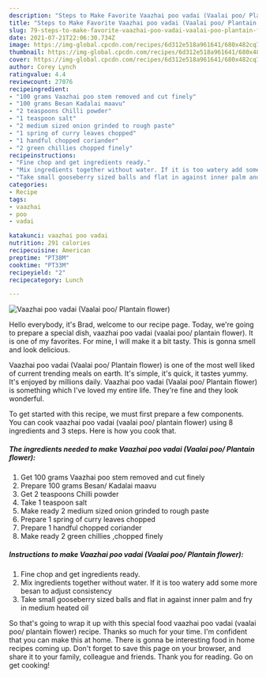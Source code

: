 ```yaml
---
description: "Steps to Make Favorite Vaazhai poo vadai (Vaalai poo/ Plantain flower)"
title: "Steps to Make Favorite Vaazhai poo vadai (Vaalai poo/ Plantain flower)"
slug: 79-steps-to-make-favorite-vaazhai-poo-vadai-vaalai-poo-plantain-flower
date: 2021-07-21T22:06:30.734Z
image: https://img-global.cpcdn.com/recipes/6d312e518a961641/680x482cq70/vaazhai-poo-vadai-vaalai-poo-plantain-flower-recipe-main-photo.jpg
thumbnail: https://img-global.cpcdn.com/recipes/6d312e518a961641/680x482cq70/vaazhai-poo-vadai-vaalai-poo-plantain-flower-recipe-main-photo.jpg
cover: https://img-global.cpcdn.com/recipes/6d312e518a961641/680x482cq70/vaazhai-poo-vadai-vaalai-poo-plantain-flower-recipe-main-photo.jpg
author: Corey Lynch
ratingvalue: 4.4
reviewcount: 27076
recipeingredient:
- "100 grams Vaazhai poo stem removed and cut finely"
- "100 grams Besan Kadalai maavu"
- "2 teaspoons Chilli powder"
- "1 teaspoon salt"
- "2 medium sized onion grinded to rough paste"
- "1 spring of curry leaves chopped"
- "1 handful chopped coriander"
- "2 green chillies chopped finely"
recipeinstructions:
- "Fine chop and get ingredients ready."
- "Mix ingredients together without water. If it is too watery add some more besan to adjust consistency"
- "Take small gooseberry sized balls and flat in against inner palm and fry in medium heated oil"
categories:
- Recipe
tags:
- vaazhai
- poo
- vadai

katakunci: vaazhai poo vadai 
nutrition: 291 calories
recipecuisine: American
preptime: "PT38M"
cooktime: "PT33M"
recipeyield: "2"
recipecategory: Lunch

---
```



![Vaazhai poo vadai (Vaalai poo/ Plantain flower)](https://img-global.cpcdn.com/recipes/6d312e518a961641/680x482cq70/vaazhai-poo-vadai-vaalai-poo-plantain-flower-recipe-main-photo.jpg)

Hello everybody, it's Brad, welcome to our recipe page. Today, we're going to prepare a special dish, vaazhai poo vadai (vaalai poo/ plantain flower). It is one of my favorites. For mine, I will make it a bit tasty. This is gonna smell and look delicious.



Vaazhai poo vadai (Vaalai poo/ Plantain flower) is one of the most well liked of current trending meals on earth. It's simple, it's quick, it tastes yummy. It's enjoyed by millions daily. Vaazhai poo vadai (Vaalai poo/ Plantain flower) is something which I've loved my entire life. They're fine and they look wonderful.


To get started with this recipe, we must first prepare a few components. You can cook vaazhai poo vadai (vaalai poo/ plantain flower) using 8 ingredients and 3 steps. Here is how you cook that.

<!--inarticleads1-->

##### The ingredients needed to make Vaazhai poo vadai (Vaalai poo/ Plantain flower):

1. Get 100 grams Vaazhai poo stem removed and cut finely
1. Prepare 100 grams Besan/ Kadalai maavu
1. Get 2 teaspoons Chilli powder
1. Take 1 teaspoon salt
1. Make ready 2 medium sized onion grinded to rough paste
1. Prepare 1 spring of curry leaves chopped
1. Prepare 1 handful chopped coriander
1. Make ready 2 green chillies ,chopped finely




<!--inarticleads2-->

##### Instructions to make Vaazhai poo vadai (Vaalai poo/ Plantain flower):

1. Fine chop and get ingredients ready.
1. Mix ingredients together without water. If it is too watery add some more besan to adjust consistency
1. Take small gooseberry sized balls and flat in against inner palm and fry in medium heated oil




So that's going to wrap it up with this special food vaazhai poo vadai (vaalai poo/ plantain flower) recipe. Thanks so much for your time. I'm confident that you can make this at home. There is gonna be interesting food in home recipes coming up. Don't forget to save this page on your browser, and share it to your family, colleague and friends. Thank you for reading. Go on get cooking!
